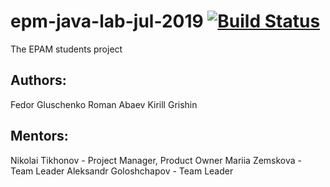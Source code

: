 # epm-java-lab-jul-2019 [![Build Status](https://travis-ci.org/akalji-epam-rd/epm-java-lab-jul-2019.svg?branch=develop)](https://travis-ci.org/akalji-epam-rd/epm-java-lab-jul-2019)  
The EPAM students project  


## Authors:
Fedor Gluschenko
Roman Abaev
Kirill Grishin  
  
## Mentors:
Nikolai Tikhonov - Project Manager, Product Owner
Mariia Zemskova - Team Leader
Aleksandr Goloshchapov - Team Leader
